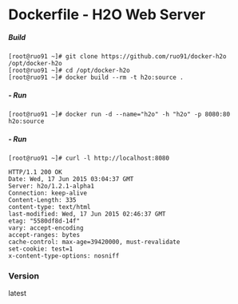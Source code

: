 # Dockerfile - H2O Web Server

##### Build
```
[root@ruo91 ~]# git clone https://github.com/ruo91/docker-h2o /opt/docker-h2o
[root@ruo91 ~]# cd /opt/docker-h2o
[root@ruo91 ~]# docker build --rm -t h2o:source .
```

##### - Run
```
[root@ruo91 ~]# docker run -d --name="h2o" -h "h2o" -p 8080:80 h2o:source
```

##### - Run
```
[root@ruo91 ~]# curl -l http://localhost:8080
```
```
HTTP/1.1 200 OK
Date: Wed, 17 Jun 2015 03:04:37 GMT
Server: h2o/1.2.1-alpha1
Connection: keep-alive
Content-Length: 335
content-type: text/html
last-modified: Wed, 17 Jun 2015 02:46:37 GMT
etag: "5580df8d-14f"
vary: accept-encoding
accept-ranges: bytes
cache-control: max-age=39420000, must-revalidate
set-cookie: test=1
x-content-type-options: nosniff
```

### Version
latest